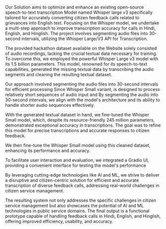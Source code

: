 Our Solution aims to optimize and enhance an existing open-source speech-to-text transcription Model named Whisper large v3 specifically tailored for accurately converting citizen feedback calls related to grievances into English text. Focusing on the Whisper model, we undertake a multi-step approach to improve transcription accuracy for calls in Hindi, English, and Hinglish. 
The project involves  segmenting audio files into 30-second intervals, utilizing the Whisper Large/V3 API for Transcription. 

The provided hackathon dataset available on the Website solely consisted of audio recordings, lacking the crucial textual 
data necessary for training. To overcome this, we employed the powerful Whisper Large v3 model with its 1.5 billion 
parameters. This model, renowned for its speech-to-text capabilities, generated the missing textual data by transcribing 
the audio segments and cleaning the resulting textual dataset. 

Our approach involved segmenting the audio files into 30-second intervals for efficient processing Since Whisper Small 
variant, is designed to process relatively short sequences of audio input and By segmenting the audio into 30-second 
intervals, we align with the model's architecture and its ability to handle shorter audio sequences effectively.

With the generated textual dataset in hand, we fine-tuned the Whisper Small model, which, despite its resource-friendly 245 
million parameters, demonstrated exceptional accuracy in transcriptions. The goal was to refine this model for precise transcriptions 
and accurate responses to citizen feedback. 

We then fine-tune the Whisper Small model using this cleaned dataset, enhancing its performance and 
accuracy. 

To facilitate user interaction and evaluation, we integrated a Gradio UI, providing a convenient interface for testing the
model's performance

By leveraging cutting-edge technologies like AI and ML, we strive to deliver a disruptive and citizen-centric solution for
efficient and accurate transcription of diverse feedback calls, addressing real-world challenges in citizen service
management.
 
The resulting system not only addresses the specific challenges in citizen service management but also showcases the 
potential of AI and ML technologies in public service domains. The final output is a functional prototype capable of handling feedback 
calls in Hindi, English, and Hinglish, offering improved efficiency, usability, and accuracy.



